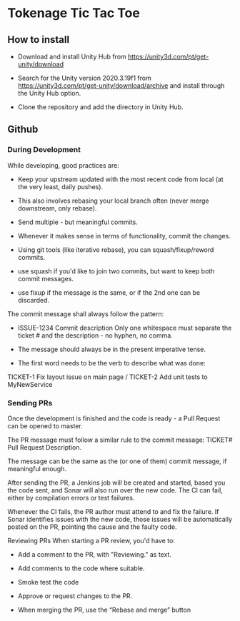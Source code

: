 # Tokenage Tic Tac Toe

## How to install

- Download and install Unity Hub from https://unity3d.com/pt/get-unity/download

- Search for the Unity version 2020.3.19f1 from https://unity3d.com/pt/get-unity/download/archive and install through the Unity Hub option.

- Clone the repository and add the directory in Unity Hub.

## Github

### During Development
While developing, good practices are:

- Keep your upstream updated with the most recent code from local (at the very least, daily pushes).

- This also involves rebasing your local branch often (never merge downstream, only rebase).

- Send multiple - but meaningful commits.

- Whenever it makes sense in terms of functionality, commit the changes.

- Using git tools (like iterative rebase), you can squash/fixup/reword commits.

- use squash if you'd like to join two commits, but want to keep both commit messages.

- use fixup if the message is the same, or if the 2nd one can be discarded.

The commit message shall always follow the pattern:

- ISSUE-1234 Commit description
Only one whitespace must separate the ticket # and the description - no hyphen, no comma.

- The message should always be in the present imperative tense.

- The first word needs to be the verb to describe what was done:

TICKET-1 Fix layout issue on main page / TICKET-2 Add unit tests to MyNewService

### Sending PRs
Once the development is finished and the code is ready - a Pull Request can be opened to master.

The PR message must follow a similar rule to the commit message: TICKET# Pull Request Description.

The message can be the same as the (or one of them) commit message, if meaningful enough.

After sending the PR, a Jenkins job will be created and started, based you the code sent, and Sonar will also run over the new code. The CI can fail, either by compilation errors or test failures.

Whenever the CI fails, the PR author must attend to and fix the failure. If Sonar identifies issues with the new code, those issues will be automatically posted on the PR, pointing the cause and the faulty code.

Reviewing PRs
When starting a PR review, you'd have to:

- Add a comment to the PR, with "Reviewing." as text.

- Add comments to the code where suitable.

- Smoke test the code

- Approve or request changes to the PR.

- When merging the PR, use the “Rebase and merge” button
